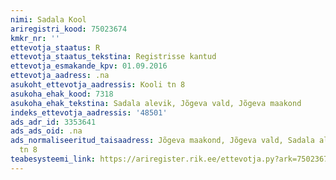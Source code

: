 ```yaml
---
nimi: Sadala Kool
ariregistri_kood: 75023674
kmkr_nr: ''
ettevotja_staatus: R
ettevotja_staatus_tekstina: Registrisse kantud
ettevotja_esmakande_kpv: 01.09.2016
ettevotja_aadress: .na
asukoht_ettevotja_aadressis: Kooli tn 8
asukoha_ehak_kood: 7318
asukoha_ehak_tekstina: Sadala alevik, Jõgeva vald, Jõgeva maakond
indeks_ettevotja_aadressis: '48501'
ads_adr_id: 3353641
ads_ads_oid: .na
ads_normaliseeritud_taisaadress: Jõgeva maakond, Jõgeva vald, Sadala alevik, Kooli
  tn 8
teabesysteemi_link: https://ariregister.rik.ee/ettevotja.py?ark=75023674&ref=rekvisiidid
---
```

